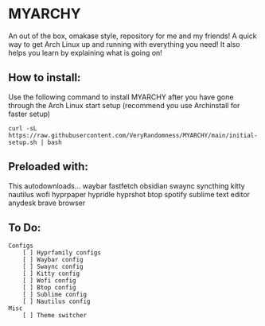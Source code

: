# MYARCHY
An out of the box, omakase style, repository for me and my friends!
A quick way to get Arch Linux up and running with everything you need!
It also helps you learn by explaining what is going on!

## How to install:
Use the following command to install MYARCHY after you have gone through the Arch Linux start setup (recommend you use Archinstall for faster setup)
```
curl -sL https://raw.githubusercontent.com/VeryRandomness/MYARCHY/main/initial-setup.sh | bash
```
## Preloaded with:
This autodownloads...
  waybar
  fastfetch
  obsidian
  swaync
  syncthing
  kitty
  nautilus
  wofi
  hyprpaper
  hypridle
  hyprshot
  btop
  spotify
  sublime text editor
  anydesk
  brave browser

## To Do:
	Configs
		[ ] Hyprfamily configs
		[ ] Waybar config
		[ ] Swaync config
		[ ] Kitty config
		[ ] Wofi config
		[ ] Btop config
		[ ] Sublime config
		[ ] Nautilus config
	Misc
		[ ] Theme switcher











